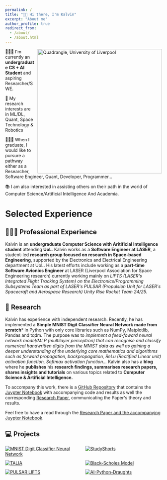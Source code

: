 ```yaml
---
permalink: /
title: "👋🏽 Hi there, I'm Kalvin"
excerpt: "About me"
author_profile: true
redirect_from: 
  - /about/
  - /about.html
---
```



<div class="image-container" style="position: relative; display: inline-block; float: right; margin-left: 10px;">
    <img src="QuadrangleUOL.jpeg" alt="Quadrangle, University of Liverpool" style="width: 400px;" />
    <span style="display: none; position: absolute; bottom: 10px; left: 10px; background-color: rgba(0, 0, 0, 0.7); color: white; padding: 5px; border-radius: 5px;" class="image-credit">By Brit in Seoul - Own work, CC BY-SA 4.0, <a href="https://commons.wikimedia.org/w/index.php?curid=134645256" style="color: white;">link</a></span>
</div>




👨🏾‍💻 I'm currently an **undergraduate CS + AI Student** and aspiring Researcher/SWE.

🔬 My research interests are in ML/DL, Quant, Space Technology & Robotics 

👨🏾‍🎓 When I graduate, I would like to pursure a pathway either as a Researcher, Software Engineer, Quant, Developer, Programmer...

📚 I am also interested in assisting others on their path in the world of Computer Science/Artificial Intelligence And Academia.

# Selected Experience

## 👨🏾‍🔬 Professional Experience
Kalvin is an **undergraduate Computer Science with Aritificial Intelligence student** attending **UoL**. Kalvin works as a **Software Engineer at LASER**, a student-led **research group focused on research in Space-based Engineering**, supported by the Electronics and Electrical Engineering department at UoL. His latest efforts include working as a **part-time Software Avionics Engineer** at LASER (Liverpool Association for Space Engineering research) currently working mainly on *LIFTS (LASER's Integrated Flight Tracking System) on the Electronics/Programming Subsystems Team as part of LASER's PULSAR (Propulsion Unit for LASER's Spacecraft and Aerospace Research) Unity Rise Rocket Team 24/25.* 


## 🔬 Research
Kalvin has experience with independent research. Recently, he has implemented a **Simple MNIST Digit Classifier Neural Network made from scratch*** in Python with only core libraries such as NumPy, Matplotlib, Pandas and tqdm. The purpose was to *implement a feed-foward neural network model/MLP (multilayer perceptron) that can recognise and classify numerical handwritten digits from the MNIST data as well as gaining a deeper understanding of the underlying core mathematics and algorithms such as forward propagation, backpropagation, ReLu (Rectified Linear unit) activation function, Softmax activation function...* Kalvin also has a **blog** where he **publishes** his **research findings, summarises research papers, shares insights and tutorials** on various topics related to **Computer Science & Artificial Intelligence.**

To accompany this work, there is a [GitHub Repository](https://github.com/T-Kalv/Simple-MNIST-Digit-Classifier-Neural-Network/tree/main) that contains the [Juypter Notebook](https://github.com/T-Kalv/Simple-MNIST-Digit-Classifier-Neural-Network/blob/main/SimpleMNISTDigitClassifier.ipynb) with accompanying code and results as well the corresponding [Research Paper](https://github.com/T-Kalv/Simple-MNIST-Digit-Classifier-Neural-Network/blob/main/Research%20Paper/SimpleMNISTDigitClassifierNeuralNetworkPaper.pdf), communicating the Paper's theory and results.

Feel free to have a read through the [Research Paper and the accompanying Juypter Notebook](https://github.com/T-Kalv/Simple-MNIST-Digit-Classifier-Neural-Network/tree/main).

## 💻 Projects
<div style="display:grid;grid-template-columns:repeat(auto-fit,minmax(220px,1fr));gap:12px;align-items:start;">
  <a href="https://github.com/T-Kalv/Simple-MNIST-Digit-Classifier-Neural-Network">
    <img src="https://github-readme-stats.vercel.app/api/pin/?username=T-Kalv&repo=Simple-MNIST-Digit-Classifier-Neural-Network&theme=auto" alt="MNIST Digit Classifier Neural Network">
  </a>
  <a href="https://github.com/T-Kalv/StudyShorts">
    <img src="https://github-readme-stats.vercel.app/api/pin/?username=T-Kalv&repo=StudyShorts&theme=auto" alt="StudyShorts">
  </a>
  <a href="https://github.com/T-Kalv/Tasp-Talia-">
    <img src="https://github-readme-stats.vercel.app/api/pin/?username=T-Kalv&repo=Tasp-Talia-&theme=auto" alt="TALIA">
  </a>
  <a href="https://github.com/T-Kalv/Black-Scholes-Model">
    <img src="https://github-readme-stats.vercel.app/api/pin/?username=T-Kalv&repo=Black-Scholes-Model&theme=auto" alt="Black-Scholes Model">
  </a>
  <a href="https://github.com/mg643l/pulsar-avionics">
    <img src="https://github-readme-stats.vercel.app/api/pin/?username=mg643l&repo=pulsar-avionics&theme=auto" alt="PULSAR LIFTS">
  </a>
    <a href="https://github.com/T-Kalv/AI-Python-Draughts">
    <img src="https://github-readme-stats.vercel.app/api/pin/?username=T-Kalv&repo=AI-Python-Draughts&theme=auto" alt="AI-Python-Draughts">
  </a>
